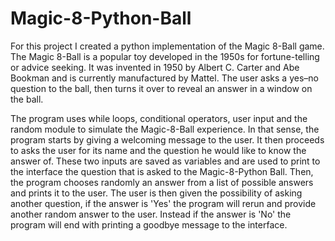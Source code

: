 # Magic-8-Python-Ball

For this project I created a python implementation of the Magic 8-Ball game. The Magic 8-Ball is a popular 
toy developed in the 1950s for fortune-telling or advice seeking. It was invented in 1950 by Albert C. Carter 
and Abe Bookman and is currently manufactured by Mattel. The user asks a yes–no question to the ball, then turns 
it over to reveal an answer in a window on the ball. 

The program uses while loops, conditional operators, user input and the random module to simulate the Magic-8-Ball experience. 
In that sense, the program starts by giving a welcoming message to the user. It then proceeds to asks the user for its name and 
the question he would like to know the answer of. These two inputs are saved as variables and are used to print to the interface
the question that is asked to the Magic-8-Python Ball. Then, the program chooses randomly an answer from a list of possible answers
and prints it to the user. The user is then given the possibility of asking another question, if the answer is 'Yes' the program will 
rerun and provide another random answer to the user. Instead if the answer is 'No' the program will end with printing a goodbye message 
to the interface. 

